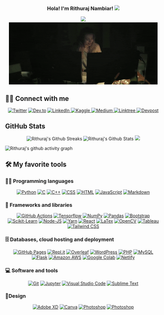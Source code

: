 <h3 align = "center">
  Hola! I'm Rithuraj Nambiar!
  <img src="https://media.giphy.com/media/hvRJCLFzcasrR4ia7z/giphy.gif" width="28">
</h3>


<!-- Typing SVG by DenverCoder1 - https://github.com/DenverCoder1/readme-typing-svg -->
<p align = "center">
  <img src="https://readme-typing-svg.herokuapp.com/?center=True&lines=AI+Enthusiast;Machine+Learning+Developer;Python+Developer;Web+Developer"><br>
  <img src="/assets/coding-illus.gif">
</p>


## 🙋‍♂️ Connect with me

<!-- Badges template - https://github.com/badges/shields -->
<p align="center">
  <a href="https://twitter.com/kaychallayy"><img alt="Twitter" title="Twitter" src="https://img.shields.io/badge/-Twitter-1DA1F2?style=for-the-badge&logo=twitter&logoColor=white"/></a>
  <a href="https://dev.to/rithurajnambiar"><img alt="Dev.to" title="DevTo" src="https://img.shields.io/badge/DEV.TO-3835D3.svg?&style=for-the-badge&logo=dev.to&logoColor=white"></a>
  <a href="https://linkedin.com/in/rithuraj-nambiar"><img alt="LinkedIn" title="LinkedIn" src="https://img.shields.io/badge/-LinkedIn-blue?&style=for-the-badge&logo=linkedin&logoColor=white">
   <a href="https://www.kaggle.com/rithurajnambiar"> <img alt = "Kaggle" title = "Kaggle" src="https://img.shields.io/badge/Kaggle-20BEFF?style=for-the-badge&logo=Kaggle&logoColor=white"> </a>
   <a href="https://rithurajnambiar.medium.com/"> <img alt = "Medium" title = "Medium" src="https://img.shields.io/badge/Medium-000000?style=for-the-badge&logo=Medium&logoColor=white"> </a>
   <a href="https://linktr.ee/rithuraj/"> <img alt = "Linktree" title = "Linktree" src="https://img.shields.io/badge/Linktree-39E09B?style=for-the-badge&logo=linktree&logoColor=white"> </a>
   <a href="https://devpost.com/rithurajnambiar17"><img alt="Devpost" title="Devpost" src="https://img.shields.io/badge/Devpost-003E54?style=for-the-badge&logo=devpost&logoColor=white"></a>
    
</p>
  
  
## GitHub Stats


<!--STREAKS and STATS-->
  <p align="center">
 <img alt="Rithuraj's Github Streaks" src="https://github-readme-streak-stats.herokuapp.com/?user=rithurajnambiar17&theme=dark&card_width=300">
  <img alt="Rithuraj's Github Stats" src="https://denvercoder1-github-readme-stats.vercel.app/api?username=rithurajnambiar17&show_icons=true&count_private=true&theme=radical&hide_border=true&bg_color=1F222E&title_color=F85D7F&icon_color=F8D866&card_width=300">
  <a href="https://github.com/rithurajnambiar17"><img src = "https://github-profile-trophy.vercel.app/?username=rithurajnambiar17"></a>
</p>
  
    
 <img alt="Rithuraj's github activity graph" src="https://github-readme-activity-graph.vercel.app/graph?username=rithurajnambiar17&bg_color=000001&color=ffffff&line=ffffff&point=403d3d&area=true&hide_border=false">

  </p>
<!-- Some badges are from https://github.com/Ileriayo/markdown-badges -->

## 🛠️ My favorite tools

### 👨‍💻 Programming languages

<p align="center">
    <a href="#"><img alt="Python" title="Python" src="https://img.shields.io/badge/-Python-2D3E4D?style=for-the-badge&logo=python&logoColor=white"></a>
    <a href="#"><img alt="C" src="https://img.shields.io/badge/-C-007ACC?style=for-the-badge&logo=C&logoColor=white"></a>
    <a href="#"><img alt="C++" src="https://img.shields.io/badge/-c++-0B5B97?style=for-the-badge&logo=cplusplus&logoColor=white"></a>
    <a href="#"><img alt="CSS" src="https://img.shields.io/badge/-css-0066B6?style=for-the-badge&logo=css3&logoColor=white"></a>
    <a href="#"><img alt="HTML" src="https://img.shields.io/badge/-html-E05726?style=for-the-badge&logo=html5&logoColor=white"></a>
    <a href="#"><img alt="JavaScript" src="https://img.shields.io/badge/-javascript-EAD41C?style=for-the-badge&logo=javascript&logoColor=white"></a>
    <a href="#"><img alt="Markdown" src="https://img.shields.io/badge/-markdown-000000?style=for-the-badge&logo=markdown&logoColor=white"></a>  
</p>

<!-- ### 🛠️ -->

### 🧰 Frameworks and libraries

<p align="center">
    <a href="#"><img alt="GitHub Actions" src="https://img.shields.io/badge/-github%20actions-2088FF?style=for-the-badge&logo=githubactions&logoColor=white"></a>
    <a href="#"><img alt="Tensorflow" src="https://img.shields.io/badge/-tensorflow-FF6F00?style=for-the-badge&logo=tensorflow&logoColor=white"></a>
    <a href="#"><img alt="NumPy" src="https://img.shields.io/badge/-numpy-013243?style=for-the-badge&logo=numpy&logoColor=white"></a>
    <a href="#"><img alt="Pandas" src="https://img.shields.io/badge/-pandas-150458?style=for-the-badge&logo=pandas&logoColor=white"></a>
    <a href="#"><img alt="Bootstrap" src="https://img.shields.io/badge/-bootstrap-7952B3?style=for-the-badge&logo=bootstrap&logoColor=white"></a>
    <a href="#"><img alt="Scikit-Learn" src="https://img.shields.io/badge/-scikit%20klearn-F7931E?style=for-the-badge&logo=scikitlearn&logoColor=white" ></a>
    <a href="#"><img alt="Node-JS" src="https://img.shields.io/badge/-node%20js-339933?style=for-the-badge&logo=nodedotjs&logoColor=white" ></a>
    <a href="#"><img alt="Yarn" src="https://img.shields.io/badge/-yarn-2C8EBB?style=for-the-badge&logo=yarn&logoColor=white"></a>
    <a href="#"><img alt="React" src="https://img.shields.io/badge/-react-61DAFB?style=for-the-badge&logo=react&logoColor=black"></a>
    <a href="#"><img alt="LaTex" src="https://img.shields.io/badge/-latex-008080?style=for-the-badge&logo=latex&logoColor=black"></a>
    <a href="#"><img alt="OpenCV" src="https://img.shields.io/badge/-opencv-5C3EE8?style=for-the-badge&logo=opencv&logoColor=black"></a>
    <a href="#"><img alt="Tableau" src="https://img.shields.io/badge/-tableau-E97627?style=for-the-badge&logo=tableau&logoColor=black"></a>
    <a href="#"><img alt="Tailwind CSS" src="https://img.shields.io/badge/-tailwind%20css-06B6D4?style=for-the-badge&logo=tailwindcss&logoColor=black"></a>
  
  
  
  
</p>

### 🗄️ Databases, cloud hosting and deployment

<p align="center">
    <a href="#"><img alt="GitHub Pages" src="https://img.shields.io/badge/-github%20pages-222222?style=for-the-badge&logo=githubpages&logoColor=white"></a>
    <a href="#"><img alt="Repl.it" src="https://img.shields.io/badge/-replit-667881?style=for-the-badge&logo=replit&logoColor=white"></a>
    <a href="#"><img alt="Overleaf" src="https://img.shields.io/badge/-overleaf-47A141?style=for-the-badge&logo=overleaf&logoColor=white"></a>
    <a href="#"><img alt="WordPress" src ="https://img.shields.io/badge/-wordpress-21759B?style=for-the-badge&logo=wordpress&logoColor=white"></a>
    <a href="#"><img alt="PHP" src="https://img.shields.io/badge/-php-777BB4?style=for-the-badge&logo=php&logoColor=white"></a>
    <a href="#"><img alt="MySQL" src="https://img.shields.io/badge/-mysql-4479A1?style=for-the-badge&logo=mysql&logoColor=white"></a>  
    <a href="#"><img alt="Flask" src="https://img.shields.io/badge/-flask-000000?style=for-the-badge&logo=flask&logoColor=white"></a> 
    <a href="#"><img alt="Amazon AWS" src="https://img.shields.io/badge/-amazon%20aws-232F3E?style=for-the-badge&logo=amazonaws&logoColor=white"></a> 
    <a href="#"><img alt="Google Colab" src="https://img.shields.io/badge/google%20colab-F9AB00?style=for-the-badge&logo=googlecolab&logoColor=white"></a> 
    <a href="#"><img alt="Netlify" src="https://img.shields.io/badge/netlify-00C7B7?style=for-the-badge&logo=netlify&logoColor=white"></a> 
  
  
</p>

### 💻 Software and tools

<p align="center">
    <a href="#"><img alt="Git" src="https://img.shields.io/badge/-git-F05032?style=for-the-badge&logo=git&logoColor=white"></a>
    <a href="#"><img alt="Jupyter" src="https://img.shields.io/badge/-jupyter-F37626?style=for-the-badge&logo=jupyter&logoColor=white"></a>
    <a href="#"><img alt="Visual Studio Code" src="https://img.shields.io/badge/-visual%20studio%20code-007ACC?style=for-the-badge&logo=visualstudiocode&logoColor=white"></a>
    <a href="#"><img alt="Sublime Text" src="https://img.shields.io/badge/-sublime%20text-FF9800?style=for-the-badge&logo=sublimetext&logoColor=white"></a>
  
</p>

### 📐Design
<p align="center">
  <a href="#"><img alt="Adobe XD" src="https://img.shields.io/badge/-adobe%20xd-FF61F6?style=for-the-badge&logo=adobexd&logoColor=white"></a>
  <a href="#"><img alt="Canva" src="https://img.shields.io/badge/-canva-00C4CC?style=for-the-badge&logo=canva&logoColor=white"></a>
  <a href="#"><img alt="Photoshop" src="https://img.shields.io/badge/-photoshop-31A8FF?style=for-the-badge&logo=photoshop&logoColor=white"></a>
  <a href="#"><img alt="Photoshop" src="https://img.shields.io/badge/-figma-b67148?style=for-the-badge&logo=figma&logoColor=white"></a>
</p>

